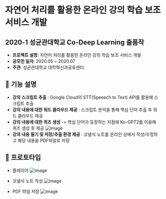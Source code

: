 # 자연어 처리를 활용한 온라인 강의 학습 보조 서비스 개발
## 2020-1 성균관대학교 Co-Deep Learning 출품작

- **프로젝트 설명**: 자연어 처리를 활용한 온라인 강의 학습 보조 서비스 개발
- **공모전 일자**: 2020.05 ~ 2020.07
- **주관**: 성균관대학교 대학혁신과공유센터

## 🔔 기능 설명
- **강의 스크립트 추출** : Google Cloud의 STT(Speeech to Text) API를 활용해 스크립트 추출
- **강의 내용에 대한 워드 클라우드 제공** : 스크립트 분석을 통해 핵심 단어 추출 후 워드 클라우드 제공 
- **강의 내용에 대한 퀴즈 생성** -> 핵심 단어가 등장하는 지점에 Ko-GPT2를 이용해 퀴즈 생성 후 제공
![image](https://user-images.githubusercontent.com/59307414/89879275-a6cec900-dbfd-11ea-9588-af9dc7314ef1.png)
- **강의 내용 필기 및 저장/추출 환경 제공** : 코넬식 노트를 온라인 상에서 작성/수정하고 해당 내용을 PDF파일로 저장


## 🔔 프로토타입
- 플레이어
![image](https://user-images.githubusercontent.com/59307414/89880075-c1ee0880-dbfe-11ea-9981-a97c316d7ce6.png)

- 코넬식 노트 작성
![image](https://user-images.githubusercontent.com/59307414/89880208-f366d400-dbfe-11ea-8f3b-3942705f4cc3.png)

- PDF 파일 저장
![image](https://user-images.githubusercontent.com/59307414/89880405-2a3cea00-dbff-11ea-94ca-885fef0c48f3.png)

